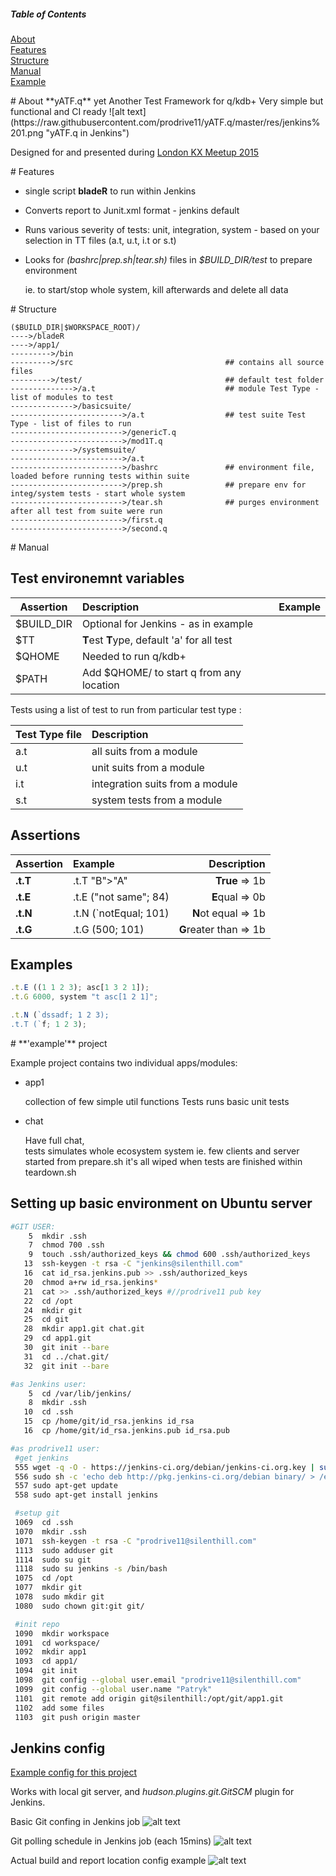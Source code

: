 
##### Table of Contents  
[About](#about)  
[Features](#features)  
[Structure](#structure)  
[Manual](#manual)  
[Example](#example)  

<a name="about"/>
# About **yATF.q**
yet Another Test Framework for q/kdb+  
Very simple but functional and CI ready
![alt text](https://raw.githubusercontent.com/prodrive11/yATF.q/master/res/jenkins%201.png "yATF.q in Jenkins")

Designed for and presented during [London KX Meetup 2015](https://docs.google.com/presentation/d/1SFtNVjchf_HPOWd-aAR1uEP8e20bFLE7nATYFpRCmTM/edit?usp=sharing)


<a name="features"/>
# Features

* single script **bladeR** to run within Jenkins
* Converts report to Junit.xml format - jenkins default 
* Runs various severity of tests: unit, integration, system - based on your selection in TT files (a.t, u.t, i.t or s.t)
* Looks for *(bashrc|prep.sh|tear.sh)* files in *$BUILD_DIR/test* to prepare environment

    ie. to start/stop whole system, kill afterwards and delete all data

<a name="structure"/>
# Structure

```
($BUILD_DIR|$WORKSPACE_ROOT)/
---->/bladeR
---->/app1/
--------->/bin
--------->/src                                  ## contains all source files
--------->/test/                                ## default test folder
-------------->/a.t                             ## module Test Type - list of modules to test 
-------------->/basicsuite/
------------------------->/a.t                  ## test suite Test Type - list of files to run
------------------------->/genericT.q
------------------------->/mod1T.q
-------------->/systemsuite/
------------------------->/a.t                  
------------------------->/bashrc               ## environment file, loaded before running tests within suite
------------------------->/prep.sh              ## prepare env for integ/system tests - start whole system
------------------------->/tear.sh              ## purges environment after all test from suite were run
------------------------->/first.q
------------------------->/second.q
```

<a name="manual"/>
# Manual

## Test environemnt variables
| Assertion    | Description  | Example |
| ------------- |:-------------| -----:|
| $BUILD_DIR      |  Optional for Jenkins - as in example | |
| $TT      |  **T**est **T**ype, default 'a' for all test | |
| $QHOME      | Needed to run q/kdb+      |    |
| $PATH      | Add $QHOME/<os> to start q from any location   |    |

Tests using a list of test to run from particular test type : 

| Test Type file  | Description    |
| ------------- |:-------------|
| a.t | all suits from a module |
| u.t | unit suits from a module |
| i.t | integration suits from a module |
| s.t | system tests from a module |

## Assertions

| Assertion        | Example           | Description  |
| ------------- |:-------------| -----:|
| **.t.T**      | .t.T "B">"A" | **True** => 1b |
| **.t.E**      | .t.E ("not same"; 84)      |   **E**qual => 0b  |
| **.t.N**      | .t.N (`notEqual; 101)      |  **N**ot equal => 1b   |
| **.t.G**      | .t.G (500; 101)      |  **G**reater than => 1b   |

## Examples

```javascript
.t.E ((1 1 2 3); asc[1 3 2 1]);
.t.G 6000, system "t asc[1 2 1]";

.t.N (`dssadf; 1 2 3);
.t.T (`f; 1 2 3);
```

<a name="example"/>
# **'example'** project

Example project contains two individual apps/modules:
* app1

   collection of few simple util functions
   Tests runs basic unit tests

* chat

   Have full chat,  
   tests simulates whole ecosystem system ie. few clients and server started from prepare.sh
   it's all wiped when tests are finished within teardown.sh
   

## Setting up basic environment on Ubuntu server
```bash
#GIT USER:
    5  mkdir .ssh
    7  chmod 700 .ssh
    9  touch .ssh/authorized_keys && chmod 600 .ssh/authorized_keys
   13  ssh-keygen -t rsa -C "jenkins@silenthill.com"
   16  cat id_rsa.jenkins.pub >> .ssh/authorized_keys
   20  chmod a+rw id_rsa.jenkins*
   21  cat >> .ssh/authorized_keys #//prodrive11 pub key
   22  cd /opt
   24  mkdir git
   25  cd git
   28  mkdir app1.git chat.git
   29  cd app1.git
   30  git init --bare
   31  cd ../chat.git/
   32  git init --bare
```

```bash
#as Jenkins user:
    5  cd /var/lib/jenkins/
    8  mkdir .ssh
   10  cd .ssh
   15  cp /home/git/id_rsa.jenkins id_rsa
   16  cp /home/git/id_rsa.jenkins.pub id_rsa.pub
```

```bash
#as prodrive11 user:
 #get jenkins
 555 wget -q -O - https://jenkins-ci.org/debian/jenkins-ci.org.key | sudo apt-key add -
 556 sudo sh -c 'echo deb http://pkg.jenkins-ci.org/debian binary/ > /etc/apt/sources.list.d/jenkins.list'
 557 sudo apt-get update
 558 sudo apt-get install jenkins
``` 
 
```bash
 #setup git
 1069  cd .ssh
 1070  mkdir .ssh
 1071  ssh-keygen -t rsa -C "prodrive11@silenthill.com"
 1113  sudo adduser git
 1114  sudo su git
 1118  sudo su jenkins -s /bin/bash
 1075  cd /opt
 1077  mkdir git
 1078  sudo mkdir git
 1080  sudo chown git:git git/
```
```bash
 #init repo
 1090  mkdir workspace
 1091  cd workspace/
 1092  mkdir app1
 1093  cd app1/
 1094  git init
 1098  git config --global user.email "prodrive11@silenthill.com"
 1099  git config --global user.name "Patryk"
 1101  git remote add origin git@silenthill:/opt/git/app1.git
 1102  add some files
 1103  git push origin master
```


  
## Jenkins config

[Example config for this project](https://raw.githubusercontent.com/prodrive11/yATF.q/master/example/jenkins-config.xml)

Works with local git server, and *hudson.plugins.git.GitSCM* plugin for Jenkins.

Basic Git confing in Jenkins job
![alt text](https://raw.githubusercontent.com/prodrive11/yATF.q/master/res/Jenkins%20job%20-git%20cfg.png "Git confing in Jenkins job")

Git polling schedule in Jenkins job (each 15mins)
![alt text](https://raw.githubusercontent.com/prodrive11/yATF.q/master/res/Jenkins%20job%20-git%20poll.png "Git poll schedule")

Actual build and report location config example
![alt text](https://raw.githubusercontent.com/prodrive11/yATF.q/master/res/Jenkins%20job%20-build%20test%20report%20.png "Actual build and report location config")


